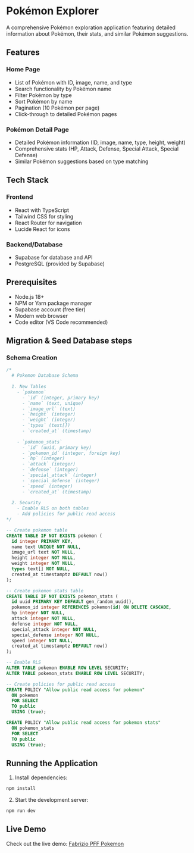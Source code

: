 # Pokémon Explorer

A comprehensive Pokémon exploration application featuring detailed information about Pokémon, their stats, and similar Pokémon suggestions.

## Features

### Home Page
- List of Pokémon with ID, image, name, and type
- Search functionality by Pokémon name
- Filter Pokémon by type
- Sort Pokémon by name
- Pagination (10 Pokémon per page)
- Click-through to detailed Pokémon pages

### Pokémon Detail Page
- Detailed Pokémon information (ID, image, name, type, height, weight)
- Comprehensive stats (HP, Attack, Defense, Special Attack, Special Defense)
- Similar Pokémon suggestions based on type matching

## Tech Stack

### Frontend
- React with TypeScript
- Tailwind CSS for styling
- React Router for navigation
- Lucide React for icons

### Backend/Database
- Supabase for database and API
- PostgreSQL (provided by Supabase)

## Prerequisites

- Node.js 18+
- NPM or Yarn package manager
- Supabase account (free tier)
- Modern web browser
- Code editor (VS Code recommended)

## Migration & Seed Database steps

### Schema Creation

```sql
/*
  # Pokemon Database Schema
  
  1. New Tables
    - `pokemon`
      - `id` (integer, primary key)
      - `name` (text, unique)
      - `image_url` (text)
      - `height` (integer)
      - `weight` (integer)
      - `types` (text[])
      - `created_at` (timestamp)
    
    - `pokemon_stats`
      - `id` (uuid, primary key)
      - `pokemon_id` (integer, foreign key)
      - `hp` (integer)
      - `attack` (integer)
      - `defense` (integer)
      - `special_attack` (integer)
      - `special_defense` (integer)
      - `speed` (integer)
      - `created_at` (timestamp)
  
  2. Security
    - Enable RLS on both tables
    - Add policies for public read access
*/

-- Create pokemon table
CREATE TABLE IF NOT EXISTS pokemon (
  id integer PRIMARY KEY,
  name text UNIQUE NOT NULL,
  image_url text NOT NULL,
  height integer NOT NULL,
  weight integer NOT NULL,
  types text[] NOT NULL,
  created_at timestamptz DEFAULT now()
);

-- Create pokemon stats table
CREATE TABLE IF NOT EXISTS pokemon_stats (
  id uuid PRIMARY KEY DEFAULT gen_random_uuid(),
  pokemon_id integer REFERENCES pokemon(id) ON DELETE CASCADE,
  hp integer NOT NULL,
  attack integer NOT NULL,
  defense integer NOT NULL,
  special_attack integer NOT NULL,
  special_defense integer NOT NULL,
  speed integer NOT NULL,
  created_at timestamptz DEFAULT now()
);

-- Enable RLS
ALTER TABLE pokemon ENABLE ROW LEVEL SECURITY;
ALTER TABLE pokemon_stats ENABLE ROW LEVEL SECURITY;

-- Create policies for public read access
CREATE POLICY "Allow public read access for pokemon"
  ON pokemon
  FOR SELECT
  TO public
  USING (true);

CREATE POLICY "Allow public read access for pokemon stats"
  ON pokemon_stats
  FOR SELECT
  TO public
  USING (true);
```

## Running the Application

1. Install dependencies:
```bash
npm install
```

2. Start the development server:
```bash
npm run dev
```
## Live Demo

Check out the live demo: [Fabrizio PFF Pokemon](https://capable-smakager-c37faf.netlify.app)

